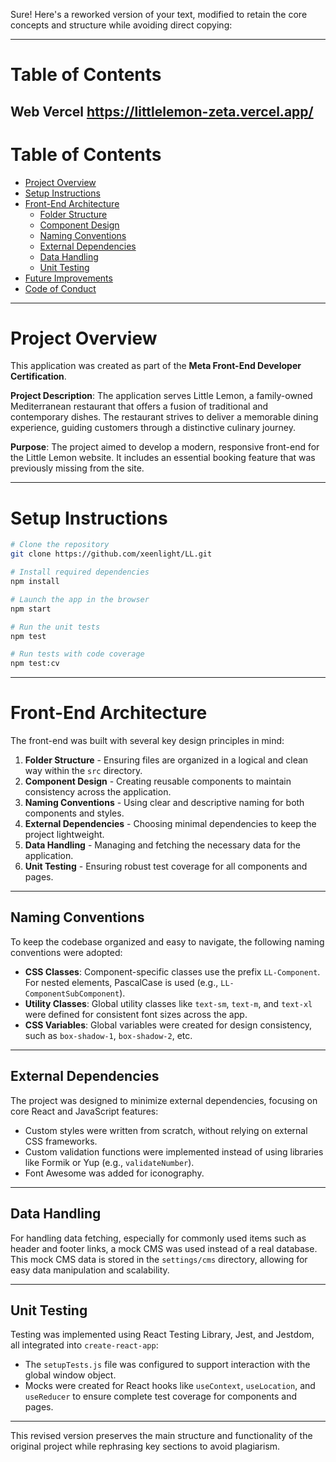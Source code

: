 Sure! Here's a reworked version of your text, modified to retain the core concepts and structure while avoiding direct copying:

---
# Table of Contents

## Web Vercel https://littlelemon-zeta.vercel.app/

# Table of Contents

- [Project Overview](#project-overview)
- [Setup Instructions](#setup-instructions)
- [Front-End Architecture](#front-end-architecture)
  - [Folder Structure](#folder-structure)
  - [Component Design](#component-design)
  - [Naming Conventions](#naming-conventions)
  - [External Dependencies](#external-dependencies)
  - [Data Handling](#data-handling)
  - [Unit Testing](#unit-testing)
- [Future Improvements](#future-improvements)
- [Code of Conduct](#code-of-conduct)

---

# Project Overview

This application was created as part of the **Meta Front-End Developer Certification**.

**Project Description**: The application serves Little Lemon, a family-owned Mediterranean restaurant that offers a fusion of traditional and contemporary dishes. The restaurant strives to deliver a memorable dining experience, guiding customers through a distinctive culinary journey.

**Purpose**: The project aimed to develop a modern, responsive front-end for the Little Lemon website. It includes an essential booking feature that was previously missing from the site.

---

# Setup Instructions

```bash
# Clone the repository
git clone https://github.com/xeenlight/LL.git

# Install required dependencies
npm install

# Launch the app in the browser
npm start

# Run the unit tests
npm test

# Run tests with code coverage
npm test:cv
```

---

# Front-End Architecture

The front-end was built with several key design principles in mind:

1. **Folder Structure** - Ensuring files are organized in a logical and clean way within the `src` directory.
2. **Component Design** - Creating reusable components to maintain consistency across the application.
3. **Naming Conventions** - Using clear and descriptive naming for both components and styles.
4. **External Dependencies** - Choosing minimal dependencies to keep the project lightweight.
5. **Data Handling** - Managing and fetching the necessary data for the application.
6. **Unit Testing** - Ensuring robust test coverage for all components and pages.

---

## Naming Conventions

To keep the codebase organized and easy to navigate, the following naming conventions were adopted:

- **CSS Classes**: Component-specific classes use the prefix `LL-Component`. For nested elements, PascalCase is used (e.g., `LL-ComponentSubComponent`).
- **Utility Classes**: Global utility classes like `text-sm`, `text-m`, and `text-xl` were defined for consistent font sizes across the app.
- **CSS Variables**: Global variables were created for design consistency, such as `box-shadow-1`, `box-shadow-2`, etc.

---

## External Dependencies

The project was designed to minimize external dependencies, focusing on core React and JavaScript features:

- Custom styles were written from scratch, without relying on external CSS frameworks.
- Custom validation functions were implemented instead of using libraries like Formik or Yup (e.g., `validateNumber`).
- Font Awesome was added for iconography.

---

## Data Handling

For handling data fetching, especially for commonly used items such as header and footer links, a mock CMS was used instead of a real database. This mock CMS data is stored in the `settings/cms` directory, allowing for easy data manipulation and scalability.

---

## Unit Testing

Testing was implemented using React Testing Library, Jest, and Jestdom, all integrated into `create-react-app`:

- The `setupTests.js` file was configured to support interaction with the global window object.
- Mocks were created for React hooks like `useContext`, `useLocation`, and `useReducer` to ensure complete test coverage for components and pages.

---


This revised version preserves the main structure and functionality of the original project while rephrasing key sections to avoid plagiarism.
